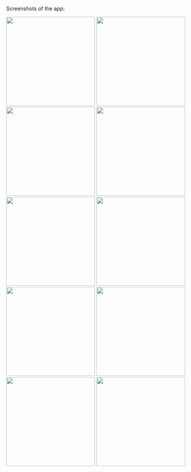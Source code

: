 Screenshots of the app:

<img src="https://github.com/Taher2512/DCS-App/assets/110119282/cf2f7f51-f057-4998-9300-a1a6c57ceea8" width="240" />
<img src="https://github.com/Taher2512/DCS-App/assets/110119282/13904b65-09cc-4132-b08f-9d34b313f36e" width="240" />
<img src="https://github.com/Taher2512/DCS-App/assets/110119282/09717bbb-31f5-4ee9-953a-9a8b0df6e8e5" width="240" />
<img src="https://github.com/Taher2512/DCS-App/assets/110119282/712be878-626f-4ede-ae91-2969bac4877b" width="240" />
<img src="https://github.com/Taher2512/DCS-App/assets/110119282/b5c074f9-fc53-40e6-a31d-40619233d9d2" width="240" />
<img src="https://github.com/Taher2512/DCS-App/assets/110119282/fcf9933a-02b3-40e4-aa74-4495c19b5482" width="240" />
<img src="https://github.com/Taher2512/DCS-App/assets/110119282/815cdaeb-f844-459f-bb0c-98d7d0d8af57" width="240" />
<img src="https://github.com/Taher2512/DCS-App/assets/110119282/d81e4870-d9d1-4544-8343-01453ff22c17" width="240" />
<img src="https://github.com/Taher2512/DCS-App/assets/110119282/2d191c14-1b95-4f26-b004-f92568211fb2" width="240" />
<img src="https://github.com/Taher2512/DCS-App/assets/110119282/7c8de4e1-d408-4e97-a0d1-5b444f64c512" width="240" />

